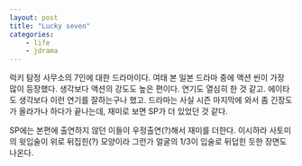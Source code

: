 ```yaml
---
layout: post
title: "Lucky seven"
categories:
    - life
    - jdrama
---
```


럭키 탐정 사무소의 7인에 대한 드라마이다. 여태 본 일본 드라마 중에 액션 씬이 가장 많이 등장했다. 생각보다 액션의 강도도 높은 편이다. 연기도 열심히 한 것 같고. 에이타도 생각보다 이런 연기를 잘하는구나 했고. 드라마는 사실 시즌 마지막에 와서 좀 긴장도가 올라가나 하다가 끝나는데, 재미로 보면 SP가 더 있었던 것 같다.

SP에는 본편에 출연하지 않던 이들이 우정출연(?)해서 재미를 더한다. 이시하라 사토미의 윗입술이 위로 뒤집힌(?) 모양이라 그런가 얼굴의 1/3이 입술로 뒤덥힌 듯한 장면도 나온다. 
